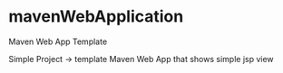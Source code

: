 # mavenWebApplication
Maven Web App Template

Simple Project -> template Maven Web App that shows simple jsp view


